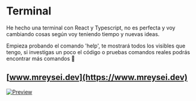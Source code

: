 # Terminal

He hecho una terminal con React y Typescript, no es perfecta y voy cambiando cosas según voy teniendo tiempo y nuevas ideas.

Empieza probando el comando 'help', te mostrará todos los visibles que tengo, si investigas un poco el código o pruebas comandos reales podrás encontrar más comandos 👀

## [www.mreysei.dev](https://www.mreysei.dev)


[![Preview](https://image.prntscr.com/image/W28hh9Z_Scemo6Os2sI8hg.png)](https://www.mreysei.dev)